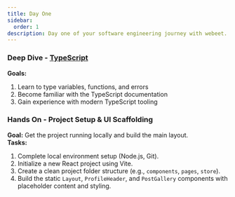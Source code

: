 ```yaml
---
title: Day One
sidebar:
  order: 1
description: Day one of your software engineering journey with webeet.
---
```

### Deep Dive - [TypeScript](https://www.totaltypescript.com/tutorials/beginners-typescript)
**Goals:**
  1. Learn to type variables, functions, and errors
  2. Become familiar with the TypeScript documentation
  3. Gain experience with modern TypeScript tooling
### Hands On - Project Setup & UI Scaffolding
**Goal:** Get the project running locally and build the main layout.\
**Tasks:**
  1.  Complete local environment setup (Node.js, Git).
  2.  Initialize a new React project using Vite.
  3.  Create a clean project folder structure (e.g., `components`, `pages`, `store`).
  4.  Build the static `Layout`, `ProfileHeader`, and `PostGallery` components with placeholder content and styling.
